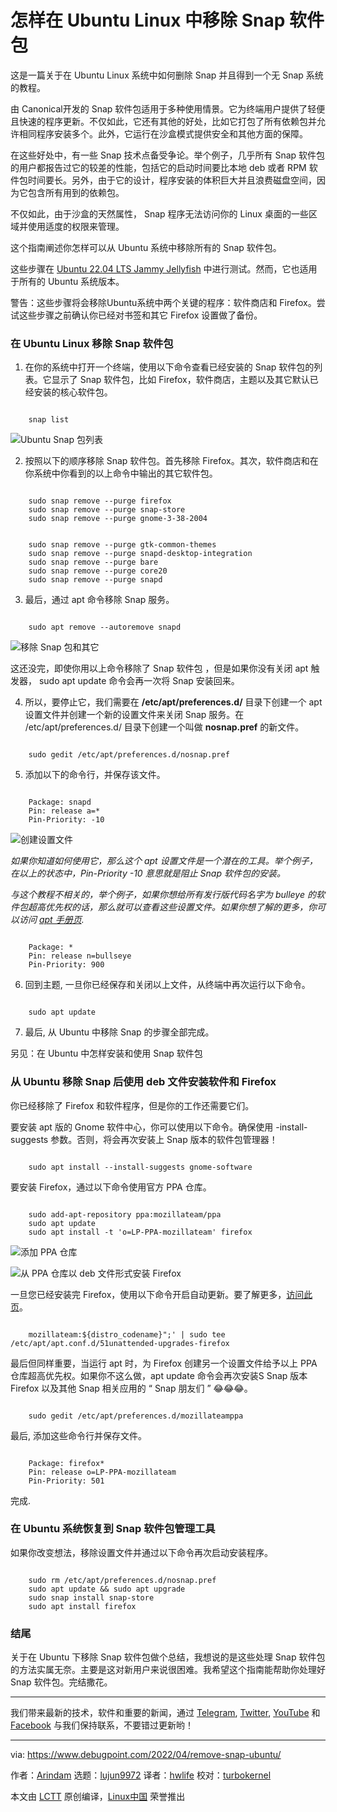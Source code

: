[#]: subject: "How to Remove Snap Packages in Ubuntu Linux"
[#]: via: "https://www.debugpoint.com/2022/04/remove-snap-ubuntu/"
[#]: author: "Arindam https://www.debugpoint.com/author/admin1/"
[#]: collector: "lujun9972"
[#]: translator: "hwlife"
[#]: reviewer: "turbokernel"
[#]: publisher: " "
[#]: url: " "

怎样在 Ubuntu Linux 中移除 Snap 软件包
======
这是一篇关于在 Ubuntu Linux 系统中如何删除 Snap 并且得到一个无 Snap 系统的教程。

由 Canonical开发的 Snap 软件包适用于多种使用情景。它为终端用户提供了轻便且快速的程序更新。不仅如此，它还有其他的好处，比如它打包了所有依赖包并允许相同程序安装多个。此外，它运行在沙盒模式提供安全和其他方面的保障。

在这些好处中，有一些 Snap 技术点备受争论。举个例子，几乎所有 Snap 软件包的用户都报告过它的较差的性能，包括它的启动时间要比本地 deb 或者 RPM 软件包时间要长。另外，由于它的设计，程序安装的体积巨大并且浪费磁盘空间，因为它包含所有用到的依赖包。

不仅如此，由于沙盒的天然属性， Snap 程序无法访问你的 Linux 桌面的一些区域并使用适度的权限来管理。

这个指南阐述你怎样可以从 Ubuntu 系统中移除所有的 Snap 软件包。

这些步骤在 [Ubuntu 22.04 LTS Jammy Jellyfish][1] 中进行测试。然而，它也适用于所有的 Ubuntu 系统版本。

警告：这些步骤将会移除Ubuntu系统中两个关键的程序：软件商店和 Firefox。尝试这些步骤之前确认你已经对书签和其它 Firefox 设置做了备份。

### 在 Ubuntu Linux 移除 Snap 软件包

 1. 在你的系统中打开一个终端，使用以下命令查看已经安装的 Snap 软件包的列表。它显示了 Snap 软件包，比如 Firefox，软件商店，主题以及其它默认已经安装的核心软件包。



```

    snap list

```

![ Ubuntu Snap 包列表][2]

  2. 按照以下的顺序移除 Snap 软件包。首先移除 Firefox。其次，软件商店和在你系统中你看到的以上命令中输出的其它软件包。



```

    sudo snap remove --purge firefox
    sudo snap remove --purge snap-store
    sudo snap remove --purge gnome-3-38-2004

```

```

    sudo snap remove --purge gtk-common-themes
    sudo snap remove --purge snapd-desktop-integration
    sudo snap remove --purge bare
    sudo snap remove --purge core20
    sudo snap remove --purge snapd

```

  3. 最后，通过 apt 命令移除 Snap 服务。



```

    sudo apt remove --autoremove snapd

```

![移除 Snap 包和其它][3]

这还没完，即使你用以上命令移除了 Snap 软件包 ，但是如果你没有关闭 apt 触发器， sudo apt update 命令会再一次将 Snap 安装回来。

  4. 所以，要停止它，我们需要在 **/etc/apt/preferences.d/** 目录下创建一个 apt 设置文件并创建一个新的设置文件来关闭 Snap 服务。在 /etc/apt/preferences.d/ 目录下创建一个叫做 **nosnap.pref** 的新文件。



```

    sudo gedit /etc/apt/preferences.d/nosnap.pref

```

  5. 添加以下的命令行，并保存该文件。



```

    Package: snapd
    Pin: release a=*
    Pin-Priority: -10

```

![创建设置文件][4]

_如果你知道如何使用它，那么这个 apt 设置文件是一个潜在的工具。举个例子，在以上的状态中，Pin-Priority -10 意思就是阻止 Snap 软件包的安装。_

_与这个教程不相关的，举个例子，如果你想给所有发行版代码名字为 bulleye 的软件包超高优先权的话，那么就可以查看这些设置文件。如果你想了解的更多，你可以访问 [apt 手册页][5]._

```

    Package: *
    Pin: release n=bullseye
    Pin-Priority: 900

```

  6. 回到主题, 一旦你已经保存和关闭以上文件，从终端中再次运行以下命令。 



```

    sudo apt update

```

  7. 最后, 从 Ubuntu 中移除 Snap 的步骤全部完成。



[][6]

另见：在 Ubuntu 中怎样安装和使用 Snap 软件包 

### 从 Ubuntu 移除 Snap 后使用 deb 文件安装软件和 Firefox 

你已经移除了 Firefox 和软件程序，但是你的工作还需要它们。

要安装 apt 版的 Gnome 软件中心，你可以使用以下命令。确保使用 -install-suggests 参数。否则，将会再次安装上 Snap 版本的软件包管理器！

```

    sudo apt install --install-suggests gnome-software

```

要安装 Firefox，通过以下命令使用官方 PPA 仓库。

```

    sudo add-apt-repository ppa:mozillateam/ppa
    sudo apt update
    sudo apt install -t 'o=LP-PPA-mozillateam' firefox

```

![添加 PPA 仓库][7]

![从 PPA 仓库以 deb 文件形式安装 Firefox][8]

一旦您已经安装完 Firefox，使用以下命令开启自动更新。要了解更多，[访问此页][9]。

```

    mozillateam:${distro_codename}";' | sudo tee /etc/apt/apt.conf.d/51unattended-upgrades-firefox

```

最后但同样重要，当运行 apt 时，为 Firefox 创建另一个设置文件给予以上 PPA 仓库超高优先权。如果你不这么做，apt update 命令会再次安装S Snap 版本 Firefox 以及其他 Snap 相关应用的 “ Snap 朋友们 ” 😂😂😂。

```

    sudo gedit /etc/apt/preferences.d/mozillateamppa

```

最后, 添加这些命令行并保存文件。

```

    Package: firefox*
    Pin: release o=LP-PPA-mozillateam
    Pin-Priority: 501

```

完成.

### 在 Ubuntu 系统恢复到 Snap 软件包管理工具

如果你改变想法，移除设置文件并通过以下命令再次启动安装程序。

```

    sudo rm /etc/apt/preferences.d/nosnap.pref
    sudo apt update && sudo apt upgrade
    sudo snap install snap-store
    sudo apt install firefox

```

### 结尾

关于在 Ubuntu 下移除 Snap 软件包做个总结，我想说的是这些处理 Snap 软件包的方法实属无奈。主要是这对新用户来说很困难。我希望这个指南能帮助你处理好 Snap 软件包。完结撒花。

* * *

我们带来最新的技术，软件和重要的新闻，通过 [Telegram][10], [Twitter][11], [YouTube][12] 和 [Facebook][13] 与我们保持联系，不要错过更新哟！

--------------------------------------------------------------------------------

via: https://www.debugpoint.com/2022/04/remove-snap-ubuntu/

作者：[Arindam][a]
选题：[lujun9972][b]
译者：[hwlife](https://github.com/hwlife)
校对：[turbokernel](https://github.com/turbokernel)

本文由 [LCTT](https://github.com/LCTT/TranslateProject) 原创编译，[Linux中国](https://linux.cn/) 荣誉推出

[a]: https://www.debugpoint.com/author/admin1/
[b]: https://github.com/lujun9972
[1]: https://www.debugpoint.com/2022/01/ubuntu-22-04-lts/
[2]: https://www.debugpoint.com/wp-content/uploads/2022/04/Snap-list-in-Ubuntu.jpg
[3]: https://www.debugpoint.com/wp-content/uploads/2022/04/remove-snap-and-others-1024x544.jpg
[4]: https://www.debugpoint.com/wp-content/uploads/2022/04/create-a-pref-file.jpg
[5]: https://manpages.ubuntu.com/manpages/focal/man5/apt_preferences.5.html
[6]: https://www.debugpoint.com/2016/07/how-to-install-and-use-snap-packages-in-ubuntu/
[7]: https://www.debugpoint.com/wp-content/uploads/2022/04/Add-the-PPA-1024x550.jpg
[8]: https://www.debugpoint.com/wp-content/uploads/2022/04/Install-Firefox-as-deb-file-from-PPA-1024x548.jpg
[9]: https://www.debugpoint.com/2021/09/remove-firefox-snap-ubuntu/
[10]: https://t.me/debugpoint
[11]: https://twitter.com/DebugPoint
[12]: https://www.youtube.com/c/debugpoint?sub_confirmation=1
[13]: https://facebook.com/DebugPoint
